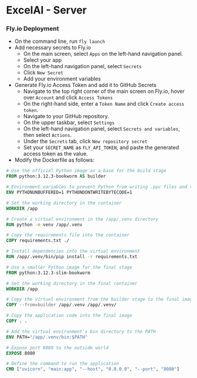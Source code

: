 # ExcelAI - Server 

### Fly.io Deployment
- On the command line, run `fly launch`
- Add necessary secrets to Fly.io 
  - On the main screen, select `Apps` on the left-hand navigation panel.
  - Select your app 
  - On the left-hand navigation panel, select `Secrets` 
  - Click `New Secret`
  - Add your environment variables 
- Generate Fly.io Access Token and add it to GitHub Secrets
  - Navigate to the top right corner of the main screen on Fly.io, hover over `Account` and click `Access Tokens`
  - On the right-hand side, enter a `Token Name` and click `Create access token`. 
  - Navigate to your GitHub repository. 
  - On the upper taskbar, select `Settings`
  - On the left-hand navigation panel, select `Secrets and variables`, then select `Actions`.
  - Under the `Secrets` tab, click `New repository secret`
  - Set your `SECRET_NAME` as `FLY_API_TOKEN`, and paste the generated access token as the value.
- Modify the Dockerfile as follows:
```Dockerfile
# Use the official Python image as a base for the build stage
FROM python:3.12.3-bookworm AS builder

# Environment variables to prevent Python from writing .pyc files and to ensure output is unbuffered
ENV PYTHONUNBUFFERED=1 PYTHONDONTWRITEBYTECODE=1

# Set the working directory in the container
WORKDIR /app

# Create a virtual environment in the /app/.venv directory
RUN python -m venv /app/.venv

# Copy the requirements file into the container
COPY requirements.txt ./

# Install dependencies into the virtual environment
RUN /app/.venv/bin/pip install -r requirements.txt

# Use a smaller Python image for the final stage
FROM python:3.12.3-slim-bookworm

# Set the working directory in the final container
WORKDIR /app

# Copy the virtual environment from the builder stage to the final image
COPY --from=builder /app/.venv /app/.venv/

# Copy the application code into the final image
COPY . .

# Add the virtual environment's bin directory to the PATH
ENV PATH="/app/.venv/bin:$PATH"

# Expose port 8080 to the outside world
EXPOSE 8080

# Define the command to run the application
CMD ["uvicorn", "main:app", "--host", "0.0.0.0", "--port", "8080"]
```